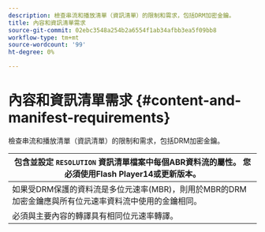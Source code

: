 ```yaml
---
description: 檢查串流和播放清單（資訊清單）的限制和需求，包括DRM加密金鑰。
title: 內容和資訊清單需求
source-git-commit: 02ebc3548a254b2a6554f1ab34afbb3ea5f09bb8
workflow-type: tm+mt
source-wordcount: '99'
ht-degree: 0%

---
```


# 內容和資訊清單需求 {#content-and-manifest-requirements}

檢查串流和播放清單（資訊清單）的限制和需求，包括DRM加密金鑰。

| 包含並設定 `RESOLUTION` 資訊清單檔案中每個ABR資料流的屬性。 您必須使用Flash Player14或更新版本。 |
|---|
| 如果受DRM保護的資料流是多位元速率(MBR)，則用於MBR的DRM加密金鑰應與所有位元速率資料流中使用的金鑰相同。 |
| 必須與主要內容的轉譯具有相同位元速率轉譯。 |
